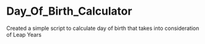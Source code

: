 # Day_Of_Birth_Calculator
Created a simple script to calculate day of birth that takes into consideration of Leap Years
